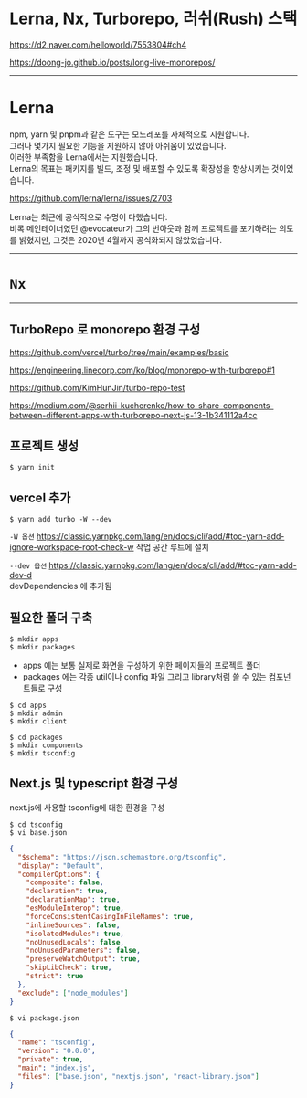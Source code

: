 # Lerna, Nx, Turborepo, 러쉬(Rush) 스택

https://d2.naver.com/helloworld/7553804#ch4

https://doong-jo.github.io/posts/long-live-monorepos/

---

# Lerna

npm, yarn 및 pnpm과 같은 도구는 모노레포를 자체적으로 지원합니다.  
그러나 몇가지 필요한 기능을 지원하지 않아 아쉬움이 있었습니다.  
이러한 부족함을 Lerna에서는 지원했습니다.  
Lerna의 목표는 패키지를 빌드, 조정 및 배포할 수 있도록 확장성을 향상시키는 것이었습니다.

https://github.com/lerna/lerna/issues/2703

Lerna는 최근에 공식적으로 수명이 다했습니다.  
비록 메인테이너였던 @evocateur가 그의 번아웃과 함께 프로젝트를 포기하려는 의도를 밝혔지만, 그것은 2020년 4월까지 공식화되지 않았었습니다.

---

# `Nx`

---

## TurboRepo 로 monorepo 환경 구성

https://github.com/vercel/turbo/tree/main/examples/basic

https://engineering.linecorp.com/ko/blog/monorepo-with-turborepo#1

https://github.com/KimHunJin/turbo-repo-test

https://medium.com/@serhii-kucherenko/how-to-share-components-between-different-apps-with-turborepo-next-js-13-1b341112a4cc

## 프로젝트 생성

```
$ yarn init
```

## vercel 추가

```
$ yarn add turbo -W --dev
```

`-W 옵션`
https://classic.yarnpkg.com/lang/en/docs/cli/add/#toc-yarn-add-ignore-workspace-root-check-w
작업 공간 루트에 설치

`--dev 옵션`
https://classic.yarnpkg.com/lang/en/docs/cli/add/#toc-yarn-add-dev-d  
devDependencies 에 추가됨

## 필요한 폴더 구축

```
$ mkdir apps
$ mkdir packages
```

- apps 에는 보통 실제로 화면을 구성하기 위한 페이지들의 프로젝트 폴더
- packages 에는 각종 util이나 config 파일 그리고 library처럼 쓸 수 있는 컴포넌트들로 구성

```
$ cd apps
$ mkdir admin
$ mkdir client

$ cd packages
$ mkdir components
$ mkdir tsconfig
```

## Next.js 및 typescript 환경 구성

next.js에 사용할 tsconfig에 대한 환경을 구성

```
$ cd tsconfig
$ vi base.json
```

```json
{
  "$schema": "https://json.schemastore.org/tsconfig",
  "display": "Default",
  "compilerOptions": {
    "composite": false,
    "declaration": true,
    "declarationMap": true,
    "esModuleInterop": true,
    "forceConsistentCasingInFileNames": true,
    "inlineSources": false,
    "isolatedModules": true,
    "noUnusedLocals": false,
    "noUnusedParameters": false,
    "preserveWatchOutput": true,
    "skipLibCheck": true,
    "strict": true
  },
  "exclude": ["node_modules"]
}
```

```
$ vi package.json
```

```json
{
  "name": "tsconfig",
  "version": "0.0.0",
  "private": true,
  "main": "index.js",
  "files": ["base.json", "nextjs.json", "react-library.json"]
}
```

